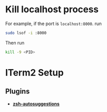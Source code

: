 # Kill localhost process
For example, if the port is `localhost:8000`. run
```bash
sudo lsof -i :8000

```
Then run
```bash
kill -9 <PID>
```
# ITerm2 Setup
## Plugins
- **[zsh-autosuggestions](https://github.com/zsh-users/zsh-autosuggestions)**